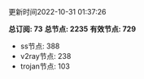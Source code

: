更新时间2022-10-31 01:37:26

**总订阅: 73**
**总节点: 2235**
**有效节点: 729**
- ss节点: 388
- v2ray节点: 238
- trojan节点: 103
